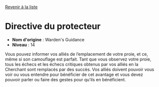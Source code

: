 [Revenir à la liste](list.md)

# Directive du protecteur

 * **Nom d'origine** : Warden's Guidance
 * **Niveau** : 14


<p>Vous pouvez informer vos alliés de l’emplacement de votre proie, et ce, même si son camouflage est parfait. Tant que vous observez votre proie, tous les échecs et les échecs critiques obtenus par vos alliés en la Cherchant sont remplacés par des succès. Vos alliés doivent pouvoir vous voir ou vous entendre pour bénéficier de cet avantage et vous devez pouvoir parler ou faire des gestes pour qu’ils en bénéficient.</p>